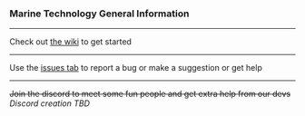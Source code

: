 ### Marine Technology General Information
***
Check out [the wiki](https://github.com/C-Corgi/Marine-Technology/wiki#get-started) to get started  
***
Use the [issues tab](https://github.com/C-Corgi/Marine-Technology/issues) to report a bug or make a suggestion or get help  
***
~~Join the discord to meet some fun people and get extra help from our devs~~ *Discord creation TBD*
